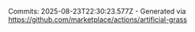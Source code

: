Commits: 2025-08-23T22:30:23.577Z - Generated via https://github.com/marketplace/actions/artificial-grass
<br>
